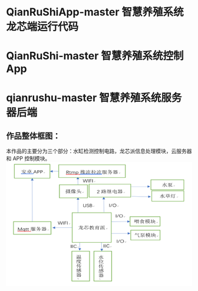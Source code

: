 # QianRuShiApp-master  智慧养殖系统龙芯端运行代码   
# QianRuShi-master  智慧养殖系统控制App   
# qianrushu-master  智慧养殖系统服务器后端 
## 作品整体框图： 
本作品的主要分为三个部分：水缸检测控制电路，龙芯派信息处理模块，云服务器和 APP
控制模块。
![输入图片说明](image.png)

